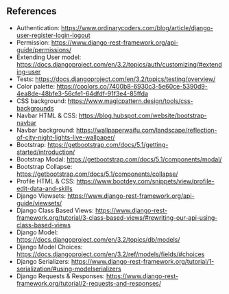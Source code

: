 ## References

- Authentication: https://www.ordinarycoders.com/blog/article/django-user-register-login-logout
- Permission: https://www.django-rest-framework.org/api-guide/permissions/
- Extending User model: https://docs.djangoproject.com/en/3.2/topics/auth/customizing/#extending-user
- Tests: https://docs.djangoproject.com/en/3.2/topics/testing/overview/
- Color palette: https://coolors.co/7400b8-6930c3-5e60ce-5390d9-4ea8de-48bfe3-56cfe1-64dfdf-91f3e4-85ffda
- CSS background: https://www.magicpattern.design/tools/css-backgrounds
- Navbar HTML & CSS: https://blog.hubspot.com/website/bootstrap-navbar
- Navbar background: https://wallpaperwaifu.com/landscape/reflection-of-city-night-lights-live-wallpaper/
- Bootstrap: https://getbootstrap.com/docs/5.1/getting-started/introduction/
- Bootstrap Modal: https://getbootstrap.com/docs/5.1/components/modal/
- Bootstrap Collapse: https://getbootstrap.com/docs/5.1/components/collapse/
- Profile HTML & CSS: https://www.bootdey.com/snippets/view/profile-edit-data-and-skills
- Django Viewsets: https://www.django-rest-framework.org/api-guide/viewsets/
- Django Class Based Views: https://www.django-rest-framework.org/tutorial/3-class-based-views/#rewriting-our-api-using-class-based-views
- Django Model: https://docs.djangoproject.com/en/3.2/topics/db/models/
- Django Model Choices: https://docs.djangoproject.com/en/3.2/ref/models/fields/#choices
- Django Serializers: https://www.django-rest-framework.org/tutorial/1-serialization/#using-modelserializers
- Django Requests & Responses: https://www.django-rest-framework.org/tutorial/2-requests-and-responses/

